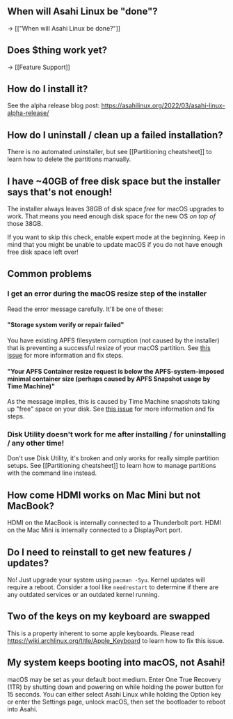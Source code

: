 ## When will Asahi Linux be "done"?

→ [["When will Asahi Linux be done?"]]

## Does $thing work yet?

→ [[Feature Support]]

## How do I install it?

See the alpha release blog post: https://asahilinux.org/2022/03/asahi-linux-alpha-release/

## How do I uninstall / clean up a failed installation?

There is no automated uninstaller, but see [[Partitioning cheatsheet]] to learn how to delete the partitions manually.

## I have ~40GB of free disk space but the installer says that's not enough!

The installer always leaves 38GB of disk space *free* for macOS upgrades to work. That means you need enough disk space for the new OS *on top of* those 38GB.

If you want to skip this check, enable expert mode at the beginning. Keep in mind that you might be unable to update macOS if you do not have enough free disk space left over!

## Common problems

### I get an error during the macOS resize step of the installer

Read the error message carefully. It'll be one of these:

#### "Storage system verify or repair failed"

You have existing APFS filesystem corruption (not caused by the installer) that is preventing a successful resize of your macOS partition. See [this issue](https://github.com/AsahiLinux/asahi-installer/issues/81) for more information and fix steps.

#### "Your APFS Container resize request is below the APFS-system-imposed minimal container size (perhaps caused by APFS Snapshot usage by Time Machine)"

As the message implies, this is caused by Time Machine snapshots taking up "free" space on your disk. See [this issue](https://github.com/AsahiLinux/asahi-installer/issues/86) for more information and fix steps.

### Disk Utility doesn't work for me after installing / for uninstalling / any other time!

Don't use Disk Utility, it's broken and only works for really simple partition setups. See [[Partitioning cheatsheet]] to learn how to manage partitions with the command line instead.

## How come HDMI works on Mac Mini but not MacBook?

HDMI on the MacBook is internally connected to a Thunderbolt port.
HDMI on the Mac Mini is internally connected to a DisplayPort port.

## Do I need to reinstall to get new features / updates?

No! Just upgrade your system using `pacman -Syu`. Kernel updates will require a reboot. Consider a tool like `needrestart` to determine if there are any outdated services or an outdated kernel running.

## Two of the keys on my keyboard are swapped

This is a property inherent to some apple keyboards. Please read https://wiki.archlinux.org/title/Apple_Keyboard to learn how to fix this issue.

## My system keeps booting into macOS, not Asahi!

macOS may be set as your default boot medium. Enter One True Recovery (1TR) by shutting down and powering on while holding the power button for 15 seconds. You can either select Asahi Linux while holding the Option key or enter the Settings page, unlock macOS, then set the bootloader to reboot into Asahi.